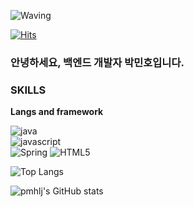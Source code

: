 ![Waving](https://capsule-render.vercel.app/api?type=waving&height=200&color=gradient&text=개발레쓰고&fontSize=60&fontAlignY=40)

[![Hits](https://hits.seeyoufarm.com/api/count/incr/badge.svg?url=https%3A%2F%2Fgithub.com%2Fpmhlj%2Fhit-counter&count_bg=%23CBEF37&title_bg=%232B57EB&icon=protocols-dot-io.svg&icon_color=%23E7E7E7&title=hits&edge_flat=false)](https://hits.seeyoufarm.com)
### 안녕하세요, 백엔드 개발자 박민호입니다.

### SKILLS
**Langs and framework**<br>

![java](https://img.shields.io/badge/java-000000?style=for-the-badge&logo=openjdk)<br>
![javascript](https://img.shields.io/badge/javascript-F7DF1E?style=for-the-badge&logo=openjdk)<br>
![Spring](https://img.shields.io/badge/spring-6DB33F?style=for-the-badge&logo=spring&logoColor=white)
![HTML5](https://img.shields.io/badge/html5-E34F26?style=for-the-badge&logo=html5&logoColor=white)





![Top Langs](https://github-readme-stats.vercel.app/api/top-langs/?username=pmhlj&layout=compact)

![pmhlj's GitHub stats](https://github-readme-stats.vercel.app/api?username=pmhlj&show_icons=true&theme=merko)
